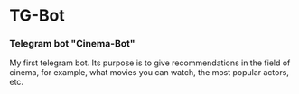 # TG-Bot
### Telegram bot "Cinema-Bot"

My first telegram bot. Its purpose is to give recommendations in the field of cinema, for example, what movies you can watch, the most popular actors, etc.
